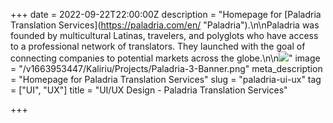 +++
date = 2022-09-22T22:00:00Z
description = "Homepage for [Paladria Translation Services](https://paladria.com/en/ \"Paladria\").\n\nPaladria was founded by multicultural Latinas, travelers, and polyglots who have access to a professional network of translators. They launched with the goal of connecting companies to potential markets across the globe.\n\n![](https://res.cloudinary.com/ddtcgm4kc/image/upload/v1663951784/Kaliriu/Projects/Paladria-2-Homepage.png)"
image = "/v1663953447/Kaliriu/Projects/Paladria-3-Banner.png"
meta_description = "Homepage for Paladria Translation Services"
slug = "paladria-ui-ux"
tag = ["UI", "UX"]
title = "UI/UX Design - Paladria Translation Services"

+++

